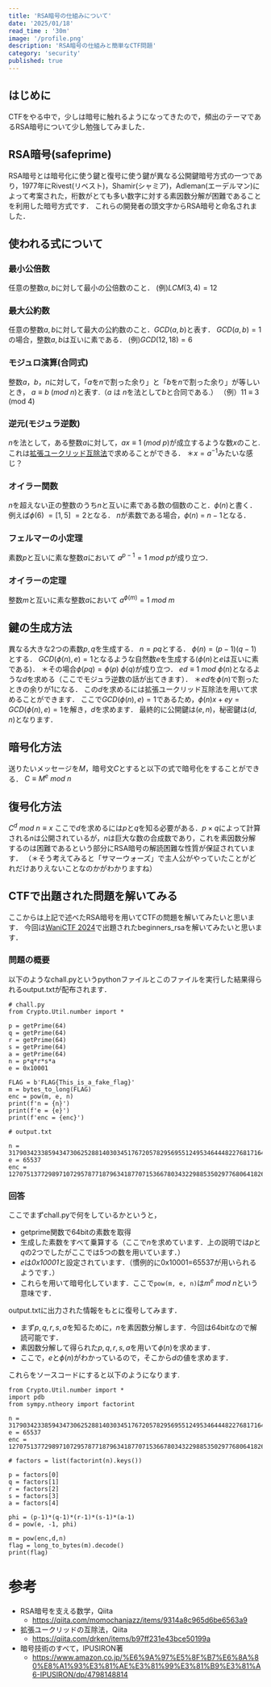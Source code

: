 ```yaml
---
title: 'RSA暗号の仕組みについて'
date: '2025/01/18'
read_time : '30m'
image: '/profile.png'
description: 'RSA暗号の仕組みと簡単なCTF問題'
category: 'security'
published: true
---
```


## はじめに
CTFをやる中で，少しは暗号に触れるようになってきたので，頻出のテーマであるRSA暗号について少し勉強してみました．

## RSA暗号(safeprime)
RSA暗号とは暗号化に使う鍵と復号に使う鍵が異なる公開鍵暗号方式の一つであり，1977年にRivest(リベスト)，Shamir(シャミア)，Adleman(エーデルマン)によって考案された，桁数がとても多い数字に対する素因数分解が困難であることを利用した暗号方式です．
これらの開発者の頭文字からRSA暗号と命名されました．

## 使われる式について
### 最小公倍数
任意の整数$a,b$に対して最小の公倍数のこと．
(例)$LCM(3,4)=12$

### 最大公約数
任意の整数$a,b$に対して最大の公約数のこと．$GCD(a,b)$と表す．
$GCD(a,b)=1$の場合，整数$a,b$は互いに素である．
(例)$GCD(12,18)=6$

### モジュロ演算(合同式)
整数$a$，$b$，$n$に対して，「$a$を$n$で割った余り」と「$b$を$n$で割った余り」が等しいとき，
$a \equiv b~(mod~n)$と表す.（$a$ は $n$を法として$b$と合同である.）
（例）$11$ $\equiv$ $3$ (mod $4$)

### 逆元(モジュラ逆数)
$n$を法として，ある整数$a$に対して，$ax \equiv 1~(mod~p)$が成立するような数$x$のこと.
これは[拡張ユークリッド互除法](https://qiita.com/drken/items/b97ff231e43bce50199a)で求めることができる．
＊$x=a^{-1}$みたいな感じ？

### オイラー関数
$n$を超えない正の整数のうち$n$と互いに素である数の個数のこと．$\phi(n)$と書く．
例えば$\phi(6)~=[1,5]~=2$となる．
$n$が素数である場合，$\phi(n)~=~n-1$となる．

### フェルマーの小定理
素数$p$と互いに素な整数$a$において
$a^{p-1}=1~mod~p$が成り立つ．

### オイラーの定理
整数$m$と互いに素な整数$a$において
$a^{\phi(m)}=1~mod~m$

## 鍵の生成方法
異なる大きな2つの素数$p,q$を生成する．
$n=pq$とする．
$\phi(n) = (p-1)(q-1)$とする．
$GCD(\phi(n),e)=1$となるような自然数$e$を生成する($\phi(n)$と$e$は互いに素である)．
＊その場合$\phi(pq)=\phi(p)~\phi(q)$が成り立つ．
$ed ≡ 1~mod~\phi(n)$となるような$d$を求める（ここでモジュラ逆数の話が出てきます）．
＊$ed$を$\phi(n)$で割ったときの余りが$1$になる．
この$d$を求めるには拡張ユークリッド互除法を用いて求めることができます．
ここで$GCD(\phi(n),e)=1$であるため，$\phi(n)x+ey=GCD(\phi(n),e)=1$を解き，$d$を求めます．
最終的に公開鍵は$(e,n)$，秘密鍵は$(d,n)$となります．

## 暗号化方法
送りたいメッセージを$M$，暗号文$C$とすると以下の式で暗号化をすることができる．
$C ≡ M^e~mod~n$

## 復号化方法
$C^d~mod~n ≡ x$
ここで$d$を求めるには$p$と$q$を知る必要がある．$p \times q$によって計算される$n$は公開されているが，$n$は巨大な数の合成数であり，これを素因数分解するのは困難であるという部分にRSA暗号の解読困難な性質が保証されています．
（＊そう考えてみると「サマーウォーズ」で主人公がやっていたことがどれだけありえないことなのかがわかりますね）

## CTFで出題された問題を解いてみる
ここからは上記で述べたRSA暗号を用いてCTFの問題を解いてみたいと思います．
今回は[WaniCTF 2024](https://wanictf.org/jp.html)で出題されたbeginners_rsaを解いてみたいと思います．

### 問題の概要
以下のようなchall.pyというpythonファイルとこのファイルを実行した結果得られるoutput.txtが配布されます．
```
# chall.py
from Crypto.Util.number import *

p = getPrime(64)
q = getPrime(64)
r = getPrime(64)
s = getPrime(64)
a = getPrime(64)
n = p*q*r*s*a
e = 0x10001

FLAG = b'FLAG{This_is_a_fake_flag}'
m = bytes_to_long(FLAG)
enc = pow(m, e, n)
print(f'n = {n}')
print(f'e = {e}')
print(f'enc = {enc}')
```

```
# output.txt

n = 317903423385943473062528814030345176720578295695512495346444822768171649361480819163749494400347
e = 65537
enc = 127075137729897107295787718796341877071536678034322988535029776806418266591167534816788125330265
```

### 回答
ここでまずchall.pyで何をしているかというと，

- getprime関数で64bitの素数を取得
- 生成した素数をすべて乗算する（ここで$n$を求めています．上の説明では$p$と$q$の2つでしたがここでは5つの数を用いています．）
- $e$は*0x10001*と設定されています．（慣例的に0x10001=65537が用いられるようです．）
- これらを用いて暗号化しています．ここで`pow(m, e, n)`は$m^e~mod~n$という意味です．

output.txtに出力された情報をもとに復号してみます．

- まず$p,q,r,s,a$を知るために，$n$を素因数分解します．今回は64bitなので解読可能です．
- 素因数分解して得られた$p,q,r,s,a$を用いて$\phi(n)$を求めます．
- ここで，$e$と$\phi(n)$がわかっているので，そこから$d$の値を求めます．

これらをソースコードにすると以下のようになります.

```
from Crypto.Util.number import *
import pdb
from sympy.ntheory import factorint

n = 317903423385943473062528814030345176720578295695512495346444822768171649361480819163749494400347
e = 65537
enc = 127075137729897107295787718796341877071536678034322988535029776806418266591167534816788125330265

# factors = list(factorint(n).keys())

p = factors[0]
q = factors[1]
r = factors[2]
s = factors[3]
a = factors[4]

phi = (p-1)*(q-1)*(r-1)*(s-1)*(a-1)
d = pow(e, -1, phi)

m = pow(enc,d,n)
flag = long_to_bytes(m).decode()
print(flag)
```

# 参考
- RSA暗号を支える数学，Qiita
  - https://qiita.com/momochanjazz/items/9314a8c965d6be6563a9
- 拡張ユークリッドの互除法，Qiita
  - https://qiita.com/drken/items/b97ff231e43bce50199a
- 暗号技術のすべて，IPUSIRON著
  - https://www.amazon.co.jp/%E6%9A%97%E5%8F%B7%E6%8A%80%E8%A1%93%E3%81%AE%E3%81%99%E3%81%B9%E3%81%A6-IPUSIRON/dp/4798148814